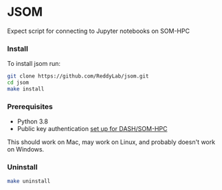 
# JSOM
Expect script for connecting to Jupyter notebooks on SOM-HPC

### Install

To install jsom run:

```sh
git clone https://github.com/ReddyLab/jsom.git
cd jsom
make install
```

### Prerequisites

* Python 3.8
* Public key authentication [set up for DASH/SOM-HPC](https://github.com/ReddyLab/jsom/wiki/Setting-up-a-SOM-HPC-account-to-use-public-key-authentication)

This should work on Mac, may work on Linux, and probably doesn't work on Windows.

### Uninstall

```sh
make uninstall
```
